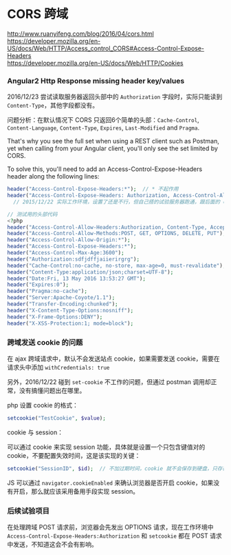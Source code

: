 # CORS 跨域

http://www.ruanyifeng.com/blog/2016/04/cors.html  
https://developer.mozilla.org/en-US/docs/Web/HTTP/Access_control_CORS#Access-Control-Expose-Headers  
https://developer.mozilla.org/en-US/docs/Web/HTTP/Cookies

### Angular2 Http Response missing header key/values

2016/12/23 尝试读取服务器返回头部中的 `Authorization` 字段时，实际只能读到 `Content-Type`，其他字段都没有。

问题分析：在默认情况下 CORS 只返回6个简单的头部：`Cache-Control`, `Content-Language`, `Content-Type`, `Expires`, `Last-Modified` and `Pragma`.

That's why you see the full set when using a REST client such as Postman, yet when calling from your Angular client, you'll only see the set limited by CORS.

To solve this, you'll need to add an Access-Control-Expose-Headers header along the following lines:

```php
header("Access-Control-Expose-Headers:*");  // * 不起作用
header("Access-Control-Expose-Headers: Authorization, Access-Control-Allow-Origin");  // 正常工作
  // 2015/12/22 实际工作环境，设置了还是不行，但自己搭的试验服务器跑通，跟后面的 cookie 问题一样无解

// 测试用的头部代码
<?php
header("Access-Control-Allow-Headers:Authorization, Content-Type, Accept, Cache-Control");
header("Access-Control-Allow-Methods:POST, GET, OPTIONS, DELETE, PUT");
header("Access-Control-Allow-Origin:*");
header("Access-Control-Expose-Headers:*");
header("Access-Control-Max-Age:3600");
header("Authorization:sdfjdffjaiierirgrg");
header("Cache-Control:no-cache, no-store, max-age=0, must-revalidate");
header("Content-Type:application/json;charset=UTF-8");
header("Date:Fri, 13 May 2016 13:53:27 GMT");
header("Expires:0");
header("Pragma:no-cache");
header("Server:Apache-Coyote/1.1");
header("Transfer-Encoding:chunked");
header("X-Content-Type-Options:nosniff");
header("X-Frame-Options:DENY");
header("X-XSS-Protection:1; mode=block");
```

### 跨域发送 cookie 的问题

在 ajax 跨域请求中，默认不会发送站点 cookie，如果需要发送 cookie，需要在请求头中添加 `withCredentials: true`

另外，2016/12/22 碰到 `set-cookie` 不工作的问题，但通过 postman 调用却正常，没有搞懂问题出在哪里。

php 设置 cookie 的格式：

```php
setcookie("TestCookie", $value);
```

cookie 与 session：

可以通过 cookie 来实现 session 功能，具体就是设置一个只包含键值对的 cookie，不要配置失效时间，这是该实现的关键：

```php
setcookie("SessionID", $id);  // 不加过期时间，cookie 就不会保存到硬盘，只存在于内存中，浏览器重启就丢失
```

JS 可以通过 `navigator.cookieEnabled` 来确认浏览器是否开启 cookie，如果没有开启，那么就应该采用备用手段实现 session。

### 后续试验项目

在处理跨域 POST 请求前，浏览器会先发出 OPTIONS 请求，现在工作环境中 `Access-Control-Expose-Headers:Authorization` 和 `setcookie` 都在 POST 请求中发送，不知道这会不会有影响。

